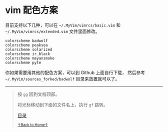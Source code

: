 # vim 配色方案

目前支持以下几种，可以在 `~/.MyVim/vimrcs/basic.vim` 和 `~/.MyVim/vimrcs/extended.vim` 文件里面修改。

```
colorscheme badwolf
colorscheme peaksea
colorscheme solarized
colorscheme ir_black
colorscheme mayansmoke
colorscheme pyte
```

你如果需要用其他的配色方案，可以到 Github 上面自行下载，
然后参考 `~/.MyVim/sources_forked/badwolf` 目录来放置就可以了。

* * *

> 按 `gg` 回到文档顶部。
>
> 将光标移动到下面的文件名上，执行 `gf` 跳转。
>
> [目录](README.md)
>
> <a href='https://github.com/MDGSF/MyVim'><small>↑Back to Home↑</small></a>

